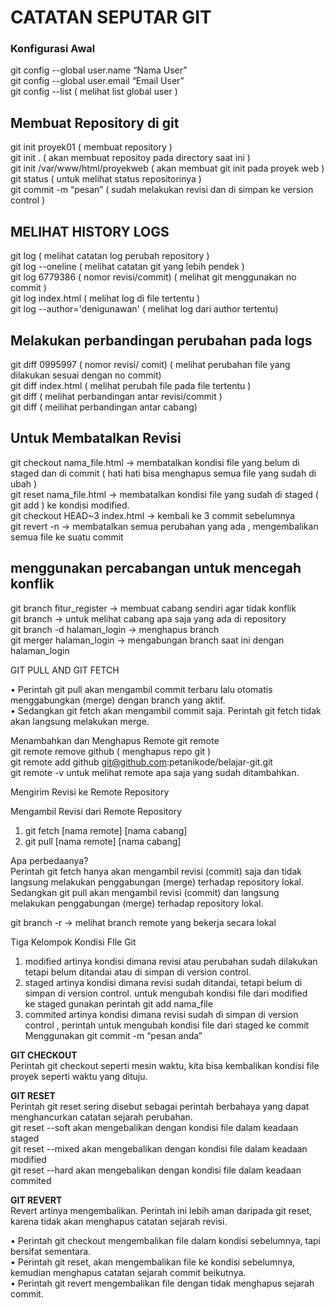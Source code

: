 # CATATAN SEPUTAR GIT
### Konfigurasi Awal ###

git config --global user.name “Nama  User” <br>
git config --global user.email “Email  User” <br>
git config --list ( melihat list global user ) <br>

## Membuat Repository di git  ## 
git init  proyek01 ( membuat repository ) <br>
git init . ( akan membuat repositoy pada directory saat ini ) <br>
git init /var/www/html/proyekweb ( akan membuat git init pada proyek web ) <br> 
git status (  untuk melihat status repositorinya )  <br>
git commit -m “pesan” ( sudah melakukan revisi dan di simpan ke version control ) <br>

## MELIHAT HISTORY LOGS ## 
git log ( melihat catatan log perubah repository )  <br>
git log --oneline ( melihat catatan git yang lebih pendek ) <br>
git log 6779386 ( nomor revisi/commit)   ( melihat git menggunakan no commit ) <br>
git log index.html ( melihat log di file tertentu ) <br>
git log --author='denigunawan' ( melihat log dari author tertentu) <br>

## Melakukan perbandingan perubahan pada logs ## 
git diff 0995997 ( nomor revisi/ comit) ( melihat perubahan file yang dilakukan sesuai dengan no commit) <br>
git diff index.html ( melihat perubah file pada file tertentu ) <br>
git diff  <nomer comit> <nomer comit> ( melihat perbandingan antar revisi/commit ) <br>
git diff <nama cabang> <nama cabang> ( meilihat perbandingan antar cabang) <br>


## Untuk Membatalkan Revisi ## 

git checkout nama_file.html -> membatalkan kondisi file yang belum di staged dan di commit  ( hati hati bisa menghapus semua file yang sudah di ubah ) <br>
git reset nama_file.html -> membatalkan kondisi file yang sudah di staged ( git add )  ke kondisi modified.   <br>
git checkout HEAD~3 index.html -> kembali ke 3 commit sebelumnya <br>
git revert -n <nomer commit> -> membatalkan semua perubahan yang ada , mengembalikan semua file ke suatu commit <br>



## menggunakan  percabangan untuk mencegah konflik ## 
git branch fitur_register -> membuat cabang sendiri agar tidak konflik <br>
git branch -> untuk melihat cabang apa saja yang ada di repository <br>
git branch -d halaman_login -> menghapus branch <br>
git merger halaman_login -> mengabungan branch saat ini dengan halaman_login <br>


GIT PULL AND GIT FETCH

• Perintah git pull akan mengambil commit terbaru lalu otomatis menggabungkan (merge) dengan branch yang aktif.<br>
• Sedangkan git fetch akan mengambil commit saja. Perintah git fetch tidak akan langsung melakukan merge.<br>



Menambahkan dan Menghapus Remote
git remote <br>
git remote remove github ( menghapus repo git ) <br>
git remote add github git@github.com:petanikode/belajar-git.git  <br>
git remote -v untuk melihat remote apa saja yang sudah ditambahkan. <br>



Mengirim Revisi ke Remote Repository





Mengambil Revisi dari Remote Repository

1. git fetch [nama remote] [nama cabang]  <br>
2. git pull [nama remote] [nama cabang] <br>

Apa perbedaanya?<br>
Perintah git fetch hanya akan mengambil revisi (commit) saja dan tidak langsung melakukan penggabungan (merge) terhadap repository lokal.<br>
Sedangkan git pull akan mengambil revisi (commit) dan langsung melakukan penggabungan (merge) terhadap repository lokal.<br>

git branch -r -> melihat branch remote yang bekerja secara lokal <br>


Tiga Kelompok Kondisi FIle Git 

   1) modified artinya kondisi dimana revisi atau perubahan sudah dilakukan tetapi belum ditandai atau di simpan di version control. <br>
   2) staged artinya kondisi dimana revisi sudah ditandai, tetapi belum di simpan di version control. untuk mengubah kondisi file dari modified <br>
       ke staged gunakan perintah git add nama_file 
   3) commited  artinya kondisi dimana revisi sudah di simpan di version control , perintah untuk mengubah kondisi file dari staged ke commit <br>
      Menggunakan git commit -m “pesan anda”

**GIT CHECKOUT** <br>
Perintah git checkout seperti mesin waktu, kita bisa kembalikan kondisi file proyek seperti waktu yang dituju.

**GIT RESET**<br>
Perintah git reset sering disebut sebagai perintah berbahaya yang dapat menghancurkan catatan sejarah perubahan.<br>
   git reset --soft akan mengebalikan dengan kondisi file dalam keadaan staged<br>
   git reset --mixed akan mengebalikan dengan kondisi file dalam keadaan modified<br>
   git reset --hard akan mengebalikan dengan kondisi file dalam keadaan commited<br>
   
**GIT REVERT** <br>
Revert artinya mengembalikan. Perintah ini lebih aman daripada git reset, karena tidak akan menghapus catatan sejarah revisi.<br>

• Perintah git checkout mengembalikan file dalam kondisi sebelumnya, tapi bersifat sementara.<br>
• Perintah git reset, akan mengembalikan file ke kondisi sebelumnya, kemudian menghapus catatan sejarah commit beikutnya.<br>
• Perintah git revert mengembalikan file dengan tidak menghapus sejarah commit.<br>



